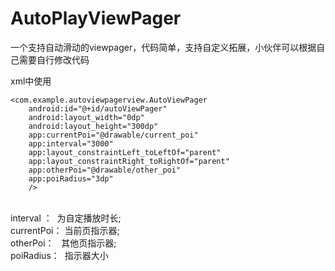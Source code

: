 # AutoPlayViewPager
一个支持自动滑动的viewpager，代码简单，支持自定义拓展，小伙伴可以根据自己需要自行修改代码

xml中使用  

    <com.example.autoviewpagerview.AutoViewPager
        android:id="@+id/autoViewPager"
        android:layout_width="0dp"
        android:layout_height="300dp"
        app:currentPoi="@drawable/current_poi"
        app:interval="3000"
        app:layout_constraintLeft_toLeftOf="parent"
        app:layout_constraintRight_toRightOf="parent"
        app:otherPoi="@drawable/other_poi"
        app:poiRadius="3dp"
        />
 <br>
   interval ：  为自定播放时长; <br>
   currentPoi： 当前页指示器; <br>
   otherPoi：   其他页指示器; <br>
   poiRadius：  指示器大小 <br>
   
   
  
  


